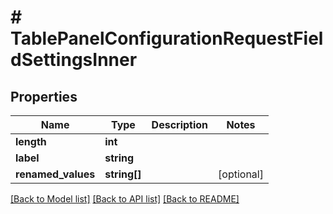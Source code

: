 # # TablePanelConfigurationRequestFieldSettingsInner

## Properties

Name | Type | Description | Notes
------------ | ------------- | ------------- | -------------
**length** | **int** |  |
**label** | **string** |  |
**renamed_values** | **string[]** |  | [optional]

[[Back to Model list]](../../README.md#models) [[Back to API list]](../../README.md#endpoints) [[Back to README]](../../README.md)
